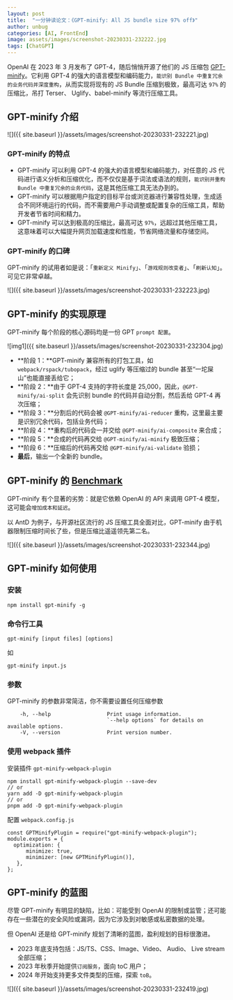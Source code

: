 ```yaml
---
layout: post
title:  "一分钟读论文：《GPT-minify: All JS bundle size 97% off》"
author: unbug
categories: [AI, FrontEnd]
image: assets/images/screenshot-20230331-232222.jpg
tags: [ChatGPT]
---
```

OpenAI 在 2023 年 3 月发布了 GPT-4，随后悄悄开源了他们的 JS 压缩包 [GPT-minify][links-1]。它利用 GPT-4 的强大的语言模型和编码能力，`能识别 Bundle 中重复冗余的业务代码并深度重构`，从而实现将现有的 JS Bundle 压缩到极致，最高可达 `97%` 的压缩比，吊打 Terser、 Uglify、babel-minify 等流行压缩工具。

## GPT-minify 介绍
![]({{ site.baseurl }}/assets/images/screenshot-20230331-232221.jpg)

### GPT-minify 的特点
- GPT-minify 可以利用 GPT-4 的强大的语言模型和编码能力，对任意的 JS 代码进行语义分析和压缩优化，而不仅仅是基于词法或语法的规则，`能识别并重构 Bundle 中重复冗余的业务代码`，这是其他压缩工具无法办到的。
- GPT-minify 可以根据用户指定的目标平台或浏览器进行兼容性处理，生成适合不同环境运行的代码，而不需要用户手动调整或配置复杂的压缩工具，帮助开发者节省时间和精力。
- GPT-minify 可以达到极高的压缩比，最高可达 `97%`，远超过其他压缩工具，这意味着可以大幅提升网页加载速度和性能，节省网络流量和存储空间。
### GPT-minify 的口碑
GPT-minify 的试用者如是说：「`重新定义 Minify`」、「`游戏规则改变者`」、「`刷新认知`」。可见它非常卓越。

![]({{ site.baseurl }}/assets/images/screenshot-20230331-232223.jpg)

## GPT-minify 的实现原理
GPT-minify 每个阶段的核心源码均是一份 GPT `prompt 配置`。

![img1]({{ site.baseurl }}/assets/images/screenshot-20230331-232304.jpg)
- **阶段 1：**GPT-minify 兼容所有的打包工具，如 `webpack/rspack/tubopack`，经过 uglify 等压缩过的 bundle 甚至“一坨屎山”也能直接丢给它；
- **阶段 2：**由于 GPT-4 支持的字符长度是 25,000，因此，`@GPT-minify/ai-split` 会先识别 bundle 的代码并自动分割，然后丢给 GPT-4 再次压缩；
- **阶段 3：**分割后的代码会被 `@GPT-minify/ai-reducer` 重构，这里最主要是识别冗余代码，包括业务代码；
- **阶段 4：**重构后的代码会一并交给 `@GPT-minify/ai-composite` 来合成；
- **阶段 5：**合成的代码再交给 `@GPT-minify/ai-minify` 极致压缩；
- **阶段 6：**压缩后的代码再交给 `@GPT-minify/ai-validate` 验损；
- **最后**，输出一个全新的 bundle。


## GPT-minify 的 [Benchmark][links-2] 
GPT-minify 有个显著的劣势：就是它依赖 OpenAI 的 API 来调用 GPT-4 模型，这可能会`增加成本和延迟`。

以 AntD 为例子，与开源社区流行的 JS 压缩工具全面对比，GPT-minify 由于机器限制压缩时间长了些，但是压缩比遥遥领先第二名。

![]({{ site.baseurl }}/assets/images/screenshot-20230331-232344.jpg)

## GPT-minify 如何使用 
### 安装
```
npm install gpt-minify -g
```
### 命令行工具
```
gpt-minify [input files] [options]
```
如
```
gpt-minify input.js
```
### 参数
GPT-minify 的参数非常简洁，你不需要设置任何压缩参数
```
    -h, --help                  Print usage information.
                                `--help options` for details on available options.
    -V, --version               Print version number.
```
### 使用 webpack 插件
安装插件 ```gpt-minify-webpack-plugin```
```
npm install gpt-minify-webpack-plugin --save-dev
// or
yarn add -D gpt-minify-webpack-plugin
// or
pnpm add -D gpt-minify-webpack-plugin
```
配置 ```webpack.config.js```
```
const GPTMinifyPlugin = require("gpt-minify-webpack-plugin");
module.exports = {
  optimization: {
      minimize: true,
      minimizer: [new GPTMinifyPlugin()],
   },
};
```

## GPT-minify 的蓝图
尽管 GPT-minify 有明显的缺陷，比如：可能受到 OpenAI 的限制或监管；还可能存在一些潜在的安全风险或漏洞，因为它涉及到对敏感或私密数据的处理。

但 OpenAI 还是给 GPT-minify 规划了清晰的蓝图，盈利规划的目标很激进。

- 2023 年底支持包括：JS/TS、CSS、Image、Video、 Audio、 Live stream 全部压缩；
- 2023 年秋季开始提供`订阅服务`，面向 toC 用户；
- 2024 年开始支持更多文件类型的压缩，探索 `toB`。

![]({{ site.baseurl }}/assets/images/screenshot-20230331-232419.jpg)

[links-1]: https://openai.com/research/gpt-minify
[links-2]: https://github.com/privatenumber/minification-benchmarks